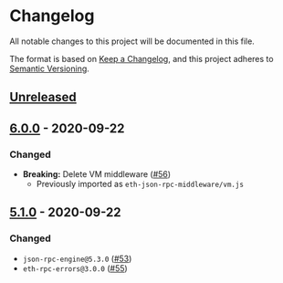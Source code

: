 # Changelog

All notable changes to this project will be documented in this file.

The format is based on [Keep a Changelog](https://keepachangelog.com/en/1.0.0/),
and this project adheres to [Semantic Versioning](https://semver.org/spec/v2.0.0.html).

## [Unreleased]

## [6.0.0] - 2020-09-22

### Changed

- **Breaking:** Delete VM middleware ([#56](https://github.com/MetaMask/eth-json-rpc-middleware/pull/56))
  - Previously imported as `eth-json-rpc-middleware/vm.js`

## [5.1.0] - 2020-09-22

### Changed

- `json-rpc-engine@5.3.0` ([#53](https://github.com/MetaMask/eth-json-rpc-middleware/pull/53))
- `eth-rpc-errors@3.0.0` ([#55](https://github.com/MetaMask/eth-json-rpc-middleware/pull/55))

[Unreleased]:https://github.com/MetaMask/eth-json-rpc-middleware/compare/v6.0.0...HEAD
[6.0.0]:https://github.com/MetaMask/eth-json-rpc-middleware/compare/v5.1.0...v6.0.0
[5.1.0]:https://github.com/MetaMask/eth-json-rpc-middleware/compare/v5.0.3...v5.1.0
